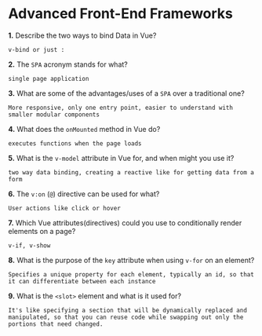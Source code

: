 # Advanced Front-End Frameworks


**1.** Describe the two ways to bind Data in Vue?
<!-- enter you answer in the space below -->
```
v-bind or just :
```

**2.** The `SPA` acronym stands for what?
<!-- enter you answer in the space below -->
```
single page application
```
**3.** What are some of the advantages/uses of a `SPA` over a traditional one?
<!-- enter you answer in the space below -->
```
More responsive, only one entry point, easier to understand with smaller modular components
```
**4.** What does the `onMounted` method in Vue do?
<!-- enter you answer in the space below -->
```
executes functions when the page loads
```
**5.** What is the `v-model` attribute in Vue for, and when might you use it?
<!-- enter you answer in the space below -->
```
two way data binding, creating a reactive like for getting data from a form
```
**6.** The `v:on` (`@`) directive can be used for what?
<!-- enter you answer in the space below -->
```
User actions like click or hover
```
**7.** Which Vue attributes(directives) could you use to conditionally render elements on a page?
<!-- enter you answer in the space below -->
```
v-if, v-show
```
**8.** What is the purpose of the `key` attribute when using `v-for` on an element?
<!-- enter you answer in the space below -->
```
Specifies a unique property for each element, typically an id, so that it can differentiate between each instance
```
**9.** What is the `<slot>` element and what is it used for?
<!-- enter you answer in the space below -->
```
It's like specifying a section that will be dynamically replaced and manipulated, so that you can reuse code while swapping out only the portions that need changed.
```
